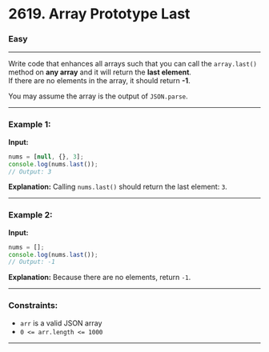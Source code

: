 # 2619. Array Prototype Last

### Easy

---

Write code that enhances all arrays such that you can call the `array.last()` method on **any array** and it will return the **last element**.  
If there are no elements in the array, it should return **-1**.

You may assume the array is the output of `JSON.parse`.

---

### Example 1:

**Input:**
```javascript
nums = [null, {}, 3];
console.log(nums.last());
// Output: 3
```

**Explanation:** Calling `nums.last()` should return the last element: `3`.

---

### Example 2:

**Input:**
```javascript
nums = [];
console.log(nums.last());
// Output: -1
```

**Explanation:** Because there are no elements, return `-1`.

---

### Constraints:
- `arr` is a valid JSON array
- `0 <= arr.length <= 1000`

---